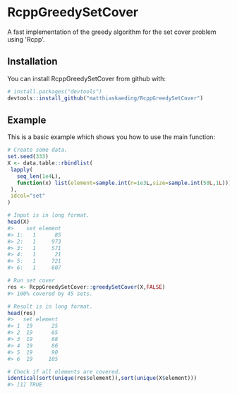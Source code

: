 
<!-- README.md is generated from README.Rmd. Please edit that file -->
RcppGreedySetCover
==================

A fast implementation of the greedy algorithm for the set cover problem using 'Rcpp'.

Installation
------------

You can install RcppGreedySetCover from github with:

``` r
# install.packages("devtools")
devtools::install_github("matthiaskaeding/RcppGreedySetCover")
```

Example
-------

This is a basic example which shows you how to use the main function:

``` r
# Create some data.
set.seed(333)
X <- data.table::rbindlist(
 lapply(
   seq_len(1e4L),
   function(x) list(element=sample.int(n=1e3L,size=sample.int(50L,1L)))
 ),
 idcol="set"
)

# Input is in long format.
head(X) 
#>    set element
#> 1:   1      85
#> 2:   1     973
#> 3:   1     571
#> 4:   1      21
#> 5:   1     721
#> 6:   1     607

# Run set cover
res <- RcppGreedySetCover::greedySetCover(X,FALSE)
#> 100% covered by 45 sets.

# Result is in long format.
head(res) 
#>   set element
#> 1  19      25
#> 2  19      65
#> 3  19      68
#> 4  19      86
#> 5  19      90
#> 6  19     105

# Check if all elements are covered.
identical(sort(unique(res$element)),sort(unique(X$element)))
#> [1] TRUE
```
